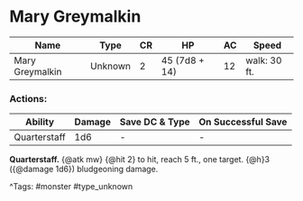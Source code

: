 # Mary Greymalkin

| Name | Type | CR | HP | AC | Speed |
|------|------|----|----|----|-------|
| Mary Greymalkin | Unknown | 2 | 45 (7d8 + 14) | 12 | walk: 30 ft. |

### Actions:

| Ability | Damage | Save DC & Type | On Successful Save |
|---------|--------|----------------|--------------------|
| Quarterstaff | 1d6 | - | - |


**Quarterstaff.** {@atk mw} {@hit 2} to hit, reach 5 ft., one target. {@h}3 ({@damage 1d6}) bludgeoning damage.

^Tags: #monster #type_unknown